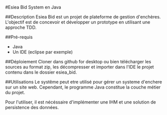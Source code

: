 #Esiea Bid System en Java

##Description
Esiea Bid est un projet de plateforme de gestion d'enchères. L'objectif est de concevoir et développer un prototype en utilisant une approche TDD.

##Pré-requis
- Java
- Un IDE (eclipse par exemple)

##Déploiement
Cloner dans github for desktop ou bien télécharger les sources au format zip, les décompresser et importer dans l'IDE le projet contenu dans le dossier esiea_bid.

##Utilisations
Le systême peut etre utilisé pour gérer un systeme d'enchere sur un site web. Cependant,  le programme Java constitue la couche métier du projet. 

Pour l'utiliser, il est nécéssaire d'implémenter une IHM et une solution de persistence des données.